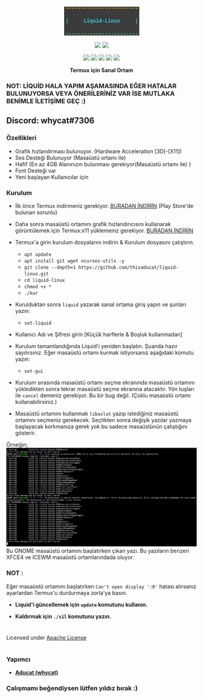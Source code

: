 <p align="center">
<img src="./distro/1.png">
</p>
<p align="center">
<img src="https://img.shields.io/badge/MADE%20IN-TURKEY-white?colorA=%23ff0000&colorB=%23017e40&style=for-the-badge">
<img src="https://img.shields.io/badge/Version-1.0-blue?style=for-the-badge">
</p>
<p align="center">
<img src="https://img.shields.io/badge/Written%20In-Bash-darkgreen?style=flat-square">
<img src="https://img.shields.io/badge/Open%20Source-Yes-darkviolet?style=flat-square">
<img src="https://img.shields.io/github/stars/thisaducat/liquid-linux?style=flat-square">
<img src="https://img.shields.io/github/issues/thisaducat/liquid-linux?color=red&style=flat-square">
<img src="https://img.shields.io/github/forks/thisaducat/liquid-linux?color=teal&style=flat-square">
</p>
<p align="center"><b>Termux için Sanal Ortam</b></p>

### NOT: LİQUİD HALA YAPIM AŞAMASINDA EĞER HATALAR BULUNUYORSA VEYA ÖNERİLERİNİZ VAR İSE MUTLAKA BENİMLE İLETİŞİME GEÇ :)
## Discord: whycat#7306

### Özellikleri

- Grafik hızlandırması bulunuyor. (Hardware Acceleration [3D]-[X11])
- Ses Desteği Bulunuyor (Masaüstü ortamı ile)
- Hafif {En az 4GB Alanınızın bulunması gerekiyor(Masaüstü ortamı ile) }
- Font Desteği var
- Yeni başlayan Kullanıcılar için

### Kurulum
- İlk önce Termux indirmeniz gerekiyor. [BURADAN İNDİRİN](https://f-droid.org/repo/com.termux_118.apk) (Play Store'de bulunan sorunlu)
- Daha sonra masaüstü ortamını grafik hızlandırıcısını kullanarak görüntülemek için Termux:x11 yüklemeniz gerekiyor. [BURADAN İNDİRİN](https://github.com/termux/termux-x11/releases/tag/nightly)
- Termux'a girin kurulum dosyalarını indirin & Kurulum dosyasını çalıştırın.
  - `apt update`
  - `apt install git wget ncurses-utils -y`
  - `git clone --depth=1 https://github.com/thisaducat/liquid-linux.git`
  - `cd liquid-linux`
  - `chmod +x *`
  - `./kur`

- Kurulduktan sonra `liquid` yazarak sanal ortama giriş yapın ve şunları yazın:

   - `set-liquid`

- Kullanıcı Adı ve Şifresi girin [Küçük harflerle & Boşluk kullanmadan]

- Kurulum tamamlandığında Liquid'i yeniden başlatın. Şuanda hazır sayılırsınız. Eğer masaüstü ortamı kurmak istiyorsanız aşağıdaki komutu yazın:

   - `set-gui`

- Kurulum sırasında masaüstü ortamı seçme ekranında masaüstü ortamını yükledikten sonra tekrar masaüstü seçme ekranına atacaktır. Yön tuşları ile `cancel` demeniz gerekiyor. Bu bir bug değil. (Çoklu masaüstü ortamı kullanabilirsiniz.) 
- Masaüstü ortamını kullanmak `libaslat` yazıp istediğiniz masaüstü ortamını seçmeniz gerekecek. Seçtikten sonra değişik yazılar yazmaya başlayacak korkmanıza gerek yok bu sadece masaüstünün çalıştığını gösterir.

Örneğin;
<img src="./distro/gnome.jpg">
Bu GNOME masaüstü ortamını başlatırken çıkan yazı. Bu yazıların benzeri XFCE4 ve ICEWM masaüstü ortamlarındada oluyor.
  

### NOT :

Eğer masaüstü ortamını başlatırken `Can't open display ':0'` hatası alırsanız ayarlardan Termux'u durdurmaya zorla'ya basın.



- **Liquid'i güncellemek için `update` komutunu kullanın.**

- **Kaldırmak için `./sil` komutunu yazın.**


#
Licensed under [Apache License](./LICENSE)
#

### Yapımcı

- [**Aducat (whycat)**](https://github.com/thisaducat)


### Çalışmamı beğendiysen lütfen yıldız bırak :)

